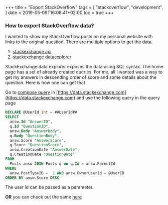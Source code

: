 +++
title = "Export StackOverflow"
tags = [
    "stackoverflow",
    "development",
]
date = 2019-05-09T16:08:41+02:00
toc = true
+++


### How to export StackOverflow data?


I wanted to show my StackOverflow posts on my personal website with links to the original question. There are multiple options to get the data.


1. [stackexchange api](https://api.stackexchange.com/)
2. [stackexchange dataexplorer](https://data.stackexchange.com/)


StackExchange data explorer exposes the data using SQL syntax. The home page has a set of already created queries.
For me, all I wanted was a way to get my answers in descending order of score and some details about the question. Here is how one can get that


Go to [compose query](https://data.stackexchange.com/stackoverflow/query/new) in [https://data.stackexchange.com](https://data.stackexchange.com) and use the following query in the query page

```sql
DECLARE @UserId int = ##UserId##
SELECT
  answ.Id "AnswerID",
  q.Id "QuestionID",
  answ.Body "AnswerBody",
  q.Body "QuestionBody",
  answ.Score "AnswerScore",
  q.Score "QuestionScore",
  answ.CreationDate "AnswerDate",
  q.CreationDate "QuestionDate"
FROM
  Posts answ JOIN Posts q on q.Id = answ.ParentId
WHERE
  answ.PostTypeID =  2 AND answ.OwnerUserId = @UserID
ORDER BY answ.Score DESC
```

The user id can be passed as a parameter.



**OR** you can check out the same [here](https://data.stackexchange.com/stackoverflow/query/1044629/top-20-answers-in-decending-order-of-score)
